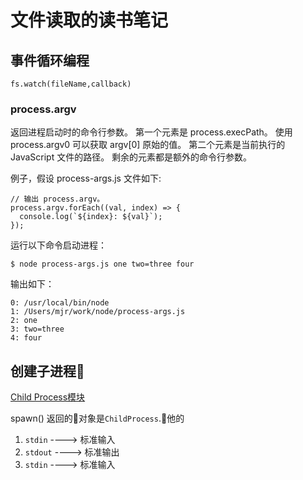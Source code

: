 # 文件读取的读书笔记

## 事件循环编程

```
fs.watch(fileName,callback)
```

### **process.argv**

返回进程启动时的命令行参数。 第一个元素是 process.execPath。 使用 process.argv0 可以获取 argv[0] 原始的值。 第二个元素是当前执行的 JavaScript 文件的路径。 剩余的元素都是额外的命令行参数。

例子，假设 process-args.js 文件如下:
```
// 输出 process.argv。
process.argv.forEach((val, index) => {
  console.log(`${index}: ${val}`);
});
```
运行以下命令启动进程：
```
$ node process-args.js one two=three four
```
输出如下：
```
0: /usr/local/bin/node
1: /Users/mjr/work/node/process-args.js
2: one
3: two=three
4: four
```
## 创建子进程
[Child Process模块](url 'http://nodejs.cn/api/child_process.html#child_process_child_process_spawn_command_args_options')

spawn() 返回的对象是`ChildProcess`.他的
1. `stdin`  ---->   标准输入
2. `stdout` ---->   标准输出
3. `stdin`  ---->   标准输入
